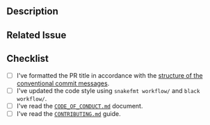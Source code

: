 ## Description

<!-- Add a more detailed description of the changes if needed. -->

## Related Issue

<!-- If your PR refers to a related issue, link it here. -->

## Checklist

<!-- Mark with an `x` all the checkboxes that apply (like `[x]`) -->

- [ ] I've formatted the PR title  in accordance with the [structure of the conventional commit messages](https://www.conventionalcommits.org/en/v1.0.0/).
- [ ] I've updated the code style using `snakefmt workflow/` and `black workflow/`.
- [ ] I've read the [`CODE_OF_CONDUCT.md`](https://github.com/IKIM-Essen/uncovar/blob/master/CODE_OF_CONDUCT.md) document.
- [ ] I've read the [`CONTRIBUTING.md`](https://github.com/IKIM-Essen/uncovar/blob/master/CONTRIBUTING.md) guide.

<!--
## Conventional Commits Format

(`<type>[optional scope]: <description>`)

## Type of Changes

- **build**: Changes that affect the build system or external dependencies (example scopes: gulp, broccoli, npm)
- **ci**: Changes to our CI configuration files and scripts (example scopes: Travis, Circle, BrowserStack, SauceLabs)
- **docs**: Documentation only changes
- **feat**: A new feature
- **fix**: A bug fix
- **perf**: A code change that improves performance
- **refactor**: A code change that neither fixes a bug nor adds a feature
- **style**: Changes that do not affect the meaning of the code (white-space, formatting, missing semi-colons, etc.)
- **test**: Adding missing tests or correcting existing tests
-->
